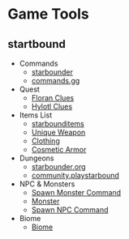 # Game Tools

## startbound

* Commands
  * [starbounder](https://starbounder.org/Commands)
  * [commands.gg](https://commands.gg/starbound) 
* Quest
  * [Floran Clues](https://starbounder.org/Find_Clues_to_Locate_the_Floran_Artifact)
  * [Hylotl Clues](https://starbounder.org/Find_Clues_to_Locate_the_Hylotl_Artifact)
* Items List
  * [starbounditems](https://starbounditems.com/)
  * [Unique Weapon](https://starbounder.org/Unique_Weapon)
  * [Clothing](https://starbounder.org/Clothing)
  * [Cosmetic Armor](https://starbounder.org/Cosmetic_Armor)
 * Dungeons
   * [starbounder.org](https://starbounder.org/Dungeon_IDs)
   * [community.playstarbound](https://community.playstarbound.com/threads/dungeon-and-village-id-assistance.137210/ "POST Ultimo comentario")
 * NPC & Monsters
   * [Spawn Monster Command](https://starbounder.org/Spawn_Monster_Command)
   * [Monster](https://starbounder.org/Monster)
   * [Spawn NPC Command](https://starbounder.org/Spawn_NPC_Command)
 * Biome
   * [Biome](https://starbounder.org/Biome)  
